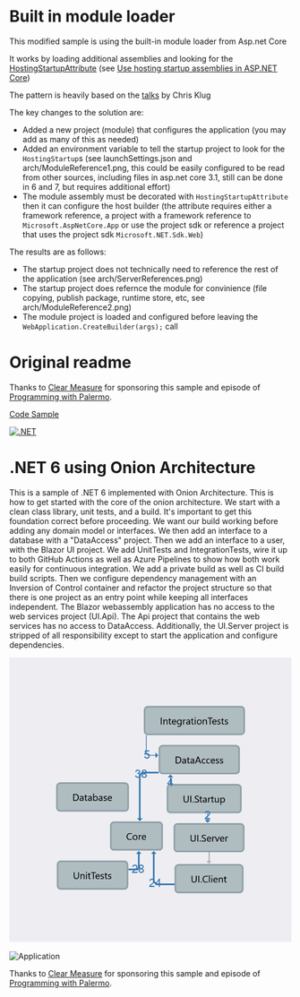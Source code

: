 # Built in module loader

This modified sample is using the built-in module loader from Asp.net Core

It works by loading additional assemblies and looking for the [HostingStartupAttribute](https://learn.microsoft.com/en-us/dotnet/api/microsoft.aspnetcore.hosting.hostingstartupattribute?view=aspnetcore-6.0) (see [Use hosting startup assemblies in ASP.NET Core](https://learn.microsoft.com/en-us/aspnet/core/fundamentals/host/platform-specific-configuration?view=aspnetcore-6.0))

The pattern is heavily based on the [talks](https://www.youtube.com/watch?v=LMuYH6b31AU) by Chris Klug

The key changes to the solution are:
- Added a new project (module) that configures the application (you may add as many of this as needed)
- Added an environment variable to tell the startup project to look for the `HostingStartup`s (see launchSettings.json and arch/ModuleReference1.png, this could be easily configured to be read from other sources, including files in asp.net core 3.1, still can be done in 6 and 7, but requires additional effort)
- The module assembly must be decorated with `HostingStartupAttribute` then it can configure the host builder (the attribute requires either a framework reference, a project with a framework reference to `Microsoft.AspNetCore.App` or use the project sdk or reference a project that uses the project sdk `Microsoft.NET.Sdk.Web`)

The results are as follows:
- The startup project does not technically need to reference the rest of the application (see arch/ServerReferences.png)
- The startup project does refernce the module for convinience (file copying, publish package, runtime store, etc, see arch/ModuleReference2.png)
- The module project is loaded and configured before leaving the `WebApplication.CreateBuilder(args);` call

# Original readme
Thanks to [Clear Measure](https://www.clearmeasure.com) for sponsoring this sample and episode of [Programming with Palermo](https://www.palermo.network).

[Code Sample](https://github.com/jeffreypalermo/onion-architecture-dotnet-6/)

[![.NET](https://github.com/jeffreypalermo/onion-architecture-dotnet-6/actions/workflows/dotnet.yml/badge.svg)](https://github.com/jeffreypalermo/onion-architecture-dotnet-6/actions/workflows/dotnet.yml)


# .NET 6 using Onion Architecture
This is a sample of .NET 6 implemented with Onion Architecture. This is how to get started with the core of the onion architecture. We start with a clean class library, unit tests, and a build. It's important to get this foundation correct before proceeding. We want our build working before adding any domain model or interfaces.  We then add an interface to a database with a "DataAccess" project. Then we add an interface to a user, with the Blazor UI project. We add UnitTests and IntegrationTests, wire it up to both GitHub Actions as well as Azure Pipelines to show how both work easily for continuous integration. We add a private build as well as CI build build scripts. Then we configure dependency management with an Inversion of Control container and refactor the project structure so that there is one project as an entry point while keeping all interfaces independent. The Blazor webassembly application has no access to the web services project (UI.Api). The Api project that contains the web services has no access to DataAccess. Additionally, the UI.Server project is stripped of all responsibility except to start the application and configure dependencies. 

![Onion Architecture solution structure](https://raw.githubusercontent.com/jeffreypalermo/onion-architecture-dotnet-6/master/arch/SolutionStructure.png)

![Application](https://user-images.githubusercontent.com/104212/175699896-6061441b-f969-4312-ba22-3f2edac0a1d9.png)

Thanks to [Clear Measure](https://www.clearmeasure.com) for sponsoring this sample and episode of [Programming with Palermo](https://www.palermo.network).
